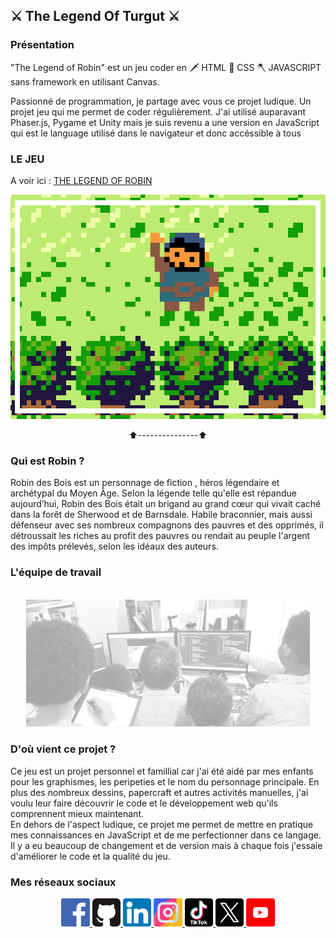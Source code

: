 ## ⚔️ The Legend Of Turgut ⚔️

### Présentation

"The Legend of Robin" est un jeu coder en 🗡️ HTML 🏹 CSS 🪓 JAVASCRIPT sans framework en utilisant Canvas.

Passionné de programmation, je partage avec vous ce projet ludique. Un projet jeu qui me permet de coder régulièrement. J'ai utilisé auparavant Phaser.js, Pygame et Unity mais je suis revenu a une version en JavaScript qui est le language utilisé dans le navigateur et donc accéssible à tous

### LE JEU

<p align="center">

A voir ici : [THE LEGEND OF ROBIN](https://kduchevreuil.github.io/The-Legend-Of-Robin/)

[![Image](./imagesOfRobin/ImagePresentation.png)](https://kduchevreuil.github.io/The-Legend-Of-Robin/)

</p>
<p align="center">
    ⬆️---------------⬆️
</p>

### Qui est Robin ?

Robin des Bois est un personnage de fiction , héros légendaire et archétypal du Moyen Âge. Selon la légende telle qu'elle est répandue aujourd’hui, Robin des Bois était un brigand au grand cœur qui vivait caché dans la forêt de Sherwood et de Barnsdale. Habile braconnier, mais aussi défenseur avec ses nombreux compagnons des pauvres et des opprimés, il détroussait les riches au profit des pauvres ou rendait au peuple l'argent des impôts prélevés, selon les idéaux des auteurs.
<br>

### L'équipe de travail

<p align="center">
<br>
<img 
            class="IMGlink"
            src="./imagesOfReadme/equipe.jpg"
            alt="Photo de l'équipe de travail"
            aria-label="Photo de l'équipe de travail"
            width= 90%
        />
</p>

### D'où vient ce projet ?

Ce jeu est un projet personnel et famillial car j'ai été aidé par mes enfants pour les graphismes, les peripeties et le nom du personnage principale. En plus des nombreux dessins, papercraft et autres activités manuelles, j'ai voulu leur faire découvrir le code et le développement web qu'ils comprennent mieux maintenant.
<br>
En dehors de l'aspect ludique, ce projet me permet de mettre en pratique mes connaissances en JavaScript et de me perfectionner dans ce langage. Il y a eu beaucoup de changement et de version mais à chaque fois j'essaie d'améliorer le code et la qualité du jeu.

### Mes réseaux sociaux

<p align="center">

<a href="https://www.facebook.com/kduchevreuil/" target="_blank">
<img 
class="IMGlink"
src="./icones RS/facebook.png"
width= 9%/>
</a>

<a href="https://github.com/kduchevreuil" target="_blank">
<img 
class="IMGlink"
src="./icones RS/github.png"
width= 9%/>
</a>

<a href="https://www.linkedin.com/in/kevin-du-chevreuil-b7390529a/" target="_blank">
<img 
class="IMGlink"
src="./icones RS/linkedin.png"
width= 9%/>
</a>

<a href="https://www.instagram.com/kduchevreuil/" target="_blank">
<img 
class="IMGlink"
src="./icones RS/instagram.png"
width= 9%/>
</a>

<a href="https://www.tiktok.com/@kduchevreuil" target="_blank">
<img 
class="IMGlink"
src="./icones RS/tiktok.png"
width= 9%/>
</a>

<a href="https://twitter.com/kduchevreuil" target="_blank">
<img 
class="IMGlink"
src="./icones RS/twitter.png"
width= 9%/>
</a>

<a href="https://www.youtube.com/channel/UCbR7KQ-UTx8dznOkuC5TVfQ" target="_blank">
<img 
class="IMGlink"
src="./icones RS/youtube.png"
width= 9%/>
</a>

</p>
